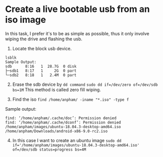 # Create a live bootable usb from an iso image
In this task, I prefer it's to be as simple as possible, thus it only involve wiping the drive and flashing the usb.

1. Locate the block usb device.
```
lsblk
Sample Output:
sdb      8:16   1  28.7G  0 disk 
├─sdb1   8:17   1     2G  0 part                                                                                             
└─sdb2   8:18   1   2.4M  0 part
```

2. Erase the sdb device by `dd command`
`sudo dd if=/dev/zero of=/dev/sdb bs=1M`
This method is called zero fill wiping.

3. Find the iso 
`find /home/anpham/ -iname "*.iso" -type f`

Sample output:
```
find: ‘/home/anpham/.cache/doc’: Permission denied
find: ‘/home/anpham/.cache/dconf’: Permission denied
/home/anpham/images/ubuntu-18.04.3-desktop-amd64.iso
/home/anpham/Downloads/android-x86-9.0-rc2.iso
```
4. In this case I want to create an ubuntu image
`sudo dd if='/home/anpham/images/ubuntu-18.04.3-desktop-amd64.iso' of=/dev/sdb status=progress bs=4M` 


